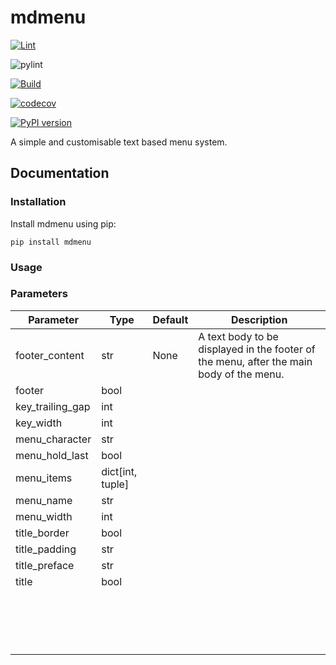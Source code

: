 # mdmenu


[![Lint](https://github.com/matthewdennett/python-mdmenu/actions/workflows/lint.yml/badge.svg)](https://github.com/matthewdennett/python-mdmenu/actions/workflows/lint.yml)

![pylint](https://img.shields.io/badge/PyLint-8.17-yellow?logo=python&logoColor=white)


[![Build](https://github.com/matthewdennett/python-mdmenu/actions/workflows/build.yml/badge.svg)](https://github.com/matthewdennett/python-mdmenu/actions/workflows/build.yml)


[![codecov](https://codecov.io/gh/matthewdennett/python-mdmenu/branch/main/graph/badge.svg)](https://codecov.io/gh/matthewdennett/python-mdmenu)

[![PyPI version](https://badge.fury.io/py/python-mdmenu.svg)](https://badge.fury.io/py/python-mdmenu)


A simple and customisable text based menu system.

## Documentation

### Installation
Install mdmenu using pip:

```console
pip install mdmenu
```

### Usage

### Parameters

| Parameter | Type | Default | Description |
| --- | --- | --- | --- |
| footer_content   | str | None | A text body to be displayed in the footer of the menu, after the main body of the menu. |
| footer           | bool |  |  |
| key_trailing_gap | int |  |  |
| key_width        | int |  |  |
| menu_character   | str |  |  |
| menu_hold_last   | bool |  |  |
| menu_items       | dict[int, tuple] |  |  |
| menu_name        | str |  |  |
| menu_width       | int |  |  |
| title_border     | bool |  |  |
| title_padding    | str  |  |  |
| title_preface    | str |  |  |
| title            | bool  |  |  |
|  |  |  |  |
|  |  |  |  |
|  |  |  |  |
|  |  |  |  |
|  |  |  |  |
|  |  |  |  |
|  |  |  |  |
|  |  |  |  |
|  |  |  |  |
|  |  |  |  |
|  |  |  |  |
|  |  |  |  |
|  |  |  |  |
|  |  |  |  |
|  |  |  |  |
|  |  |  |  |
|  |  |  |  |
